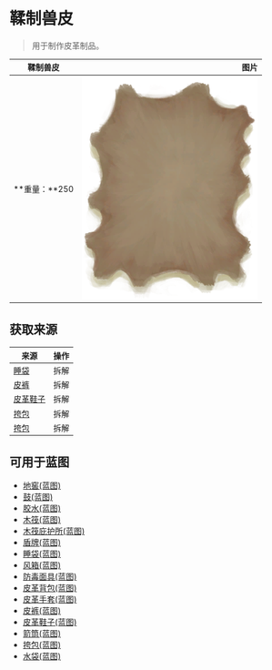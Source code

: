 # 鞣制兽皮  
> 用于制作皮革制品。  
  
  鞣制兽皮  |   图片   
 ----  |  ----:   
 **重量：**250  |  ![](Sprite/HideCured.png)   
  
## 获取来源  
来源  |  操作  
----  |  ----  
[睡袋](BedRoll.md)  |  拆解  
[皮裤](LeatherPants.md)  |  拆解  
[皮革鞋子](LeatherShoes.md)  |  拆解  
[挎包](Satchel.md)  |  拆解  
[挎包](SatchelHunter.md)  |  拆解  
## 可用于蓝图  
- [地窖(蓝图)](Bp_Cellar.md)  
- [鼓(蓝图)](Bp_Drum.md)  
- [胶水(蓝图)](Bp_Glue.md)  
- [木筏(蓝图)](Bp_Raft.md)  
- [木筏庇护所(蓝图)](Bp_RaftShelter.md)  
- [盾牌(蓝图)](Bp_Shield.md)  
- [睡袋(蓝图)](Bp_Bedroll.md)  
- [风箱(蓝图)](Bp_Bellows.md)  
- [防毒面具(蓝图)](Bp_GasMask.md)  
- [皮革背包(蓝图)](Bp_LeatherBackpack.md)  
- [皮革手套(蓝图)](Bp_LeatherGloves.md)  
- [皮裤(蓝图)](Bp_LeatherPants.md)  
- [皮革鞋子(蓝图)](Bp_LeatherShoes.md)  
- [箭筒(蓝图)](Bp_Quiver.md)  
- [挎包(蓝图)](Bp_Satchel.md)  
- [水袋(蓝图)](Bp_Waterskin.md)  
  
  
